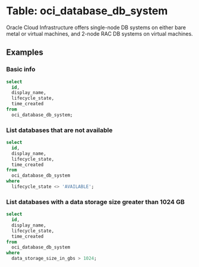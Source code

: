 # Table: oci_database_db_system

Oracle Cloud Infrastructure offers single-node DB systems on either bare metal or virtual machines, and 2-node RAC DB systems on virtual machines.

## Examples

### Basic info

```sql
select
  id,
  display_name,
  lifecycle_state,
  time_created
from
  oci_database_db_system;
```

### List databases that are not available

```sql
select
  id,
  display_name,
  lifecycle_state,
  time_created
from
  oci_database_db_system
where
  lifecycle_state <> 'AVAILABLE';
```

### List databases with a data storage size greater than 1024 GB

```sql
select
  id,
  display_name,
  lifecycle_state,
  time_created
from
  oci_database_db_system
where
  data_storage_size_in_gbs > 1024;
```
